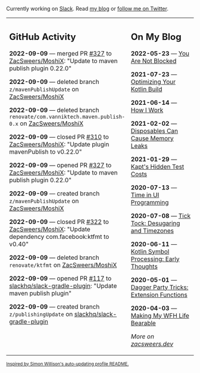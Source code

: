 Currently working on [Slack](https://slack.com/). Read [my blog](https://zacsweers.dev/) or [follow me on Twitter](https://twitter.com/ZacSweers).

<table><tr><td valign="top" width="60%">

## GitHub Activity
<!-- githubActivity starts -->
**2022-09-09** — merged PR [#327](https://github.com/ZacSweers/MoshiX/pull/327) to [ZacSweers/MoshiX](https://github.com/ZacSweers/MoshiX): "Update to maven publish plugin 0.22.0"

**2022-09-09** — deleted branch `z/mavenPublishUpdate` on [ZacSweers/MoshiX](https://github.com/ZacSweers/MoshiX)

**2022-09-09** — deleted branch `renovate/com.vanniktech.maven.publish-0.x` on [ZacSweers/MoshiX](https://github.com/ZacSweers/MoshiX)

**2022-09-09** — closed PR [#310](https://github.com/ZacSweers/MoshiX/pull/310) to [ZacSweers/MoshiX](https://github.com/ZacSweers/MoshiX): "Update plugin mavenPublish to v0.22.0"

**2022-09-09** — opened PR [#327](https://github.com/ZacSweers/MoshiX/pull/327) to [ZacSweers/MoshiX](https://github.com/ZacSweers/MoshiX): "Update to maven publish plugin 0.22.0"

**2022-09-09** — created branch `z/mavenPublishUpdate` on [ZacSweers/MoshiX](https://github.com/ZacSweers/MoshiX)

**2022-09-09** — closed PR [#322](https://github.com/ZacSweers/MoshiX/pull/322) to [ZacSweers/MoshiX](https://github.com/ZacSweers/MoshiX): "Update dependency com.facebook:ktfmt to v0.40"

**2022-09-09** — deleted branch `renovate/ktfmt` on [ZacSweers/MoshiX](https://github.com/ZacSweers/MoshiX)

**2022-09-09** — opened PR [#117](https://github.com/slackhq/slack-gradle-plugin/pull/117) to [slackhq/slack-gradle-plugin](https://github.com/slackhq/slack-gradle-plugin): "Update maven publish plugin"

**2022-09-09** — created branch `z/publishingUpdate` on [slackhq/slack-gradle-plugin](https://github.com/slackhq/slack-gradle-plugin)
<!-- githubActivity ends -->
</td><td valign="top" width="40%">

## On My Blog
<!-- blog starts -->
**2022-05-23** — [You Are Not Blocked](https://www.zacsweers.dev/you-are-not-blocked/)

**2021-07-23** — [Optimizing Your Kotlin Build](https://www.zacsweers.dev/optimizing-your-kotlin-build/)

**2021-06-14** — [How I Work](https://www.zacsweers.dev/how-i-work/)

**2021-02-02** — [Disposables Can Cause Memory Leaks](https://www.zacsweers.dev/disposables-can-cause-memory-leaks/)

**2021-01-29** — [Kapt's Hidden Test Costs](https://www.zacsweers.dev/kapts-hidden-test-costs/)

**2020-07-13** — [Time in UI Programming](https://www.zacsweers.dev/time-in-ui/)

**2020-07-08** — [Tick Tock: Desugaring and Timezones](https://www.zacsweers.dev/ticktock-desugaring-timezones/)

**2020-06-11** — [Kotlin Symbol Processing: Early Thoughts](https://www.zacsweers.dev/kotlin-symbol-processor-early-thoughts/)

**2020-05-01** — [Dagger Party Tricks: Extension Functions](https://www.zacsweers.dev/dagger-party-tricks-extension-functions/)

**2020-04-03** — [Making My WFH Life Bearable](https://www.zacsweers.dev/making-wfh-life-bearable/)
<!-- blog ends -->
_More on [zacsweers.dev](https://zacsweers.dev/)_
</td></tr></table>

<sub><a href="https://simonwillison.net/2020/Jul/10/self-updating-profile-readme/">Inspired by Simon Willison's auto-updating profile README.</a></sub>